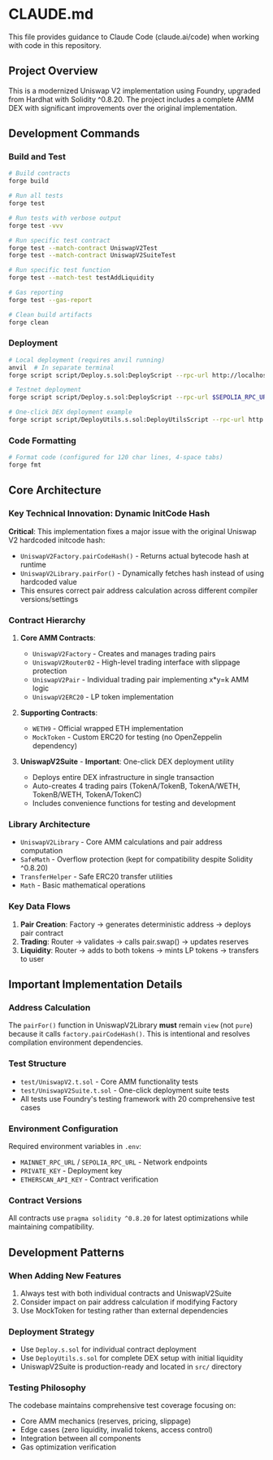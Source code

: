 # CLAUDE.md

This file provides guidance to Claude Code (claude.ai/code) when working with code in this repository.

## Project Overview

This is a modernized Uniswap V2 implementation using Foundry, upgraded from Hardhat with Solidity ^0.8.20. The project includes a complete AMM DEX with significant improvements over the original implementation.

## Development Commands

### Build and Test
```bash
# Build contracts
forge build

# Run all tests
forge test

# Run tests with verbose output
forge test -vvv

# Run specific test contract
forge test --match-contract UniswapV2Test
forge test --match-contract UniswapV2SuiteTest

# Run specific test function
forge test --match-test testAddLiquidity

# Gas reporting
forge test --gas-report

# Clean build artifacts
forge clean
```

### Deployment
```bash
# Local deployment (requires anvil running)
anvil  # In separate terminal
forge script script/Deploy.s.sol:DeployScript --rpc-url http://localhost:8545 --broadcast

# Testnet deployment
forge script script/Deploy.s.sol:DeployScript --rpc-url $SEPOLIA_RPC_URL --broadcast --verify

# One-click DEX deployment example
forge script script/DeployUtils.s.sol:DeployUtilsScript --rpc-url http://localhost:8545 --broadcast
```

### Code Formatting
```bash
# Format code (configured for 120 char lines, 4-space tabs)
forge fmt
```

## Core Architecture

### Key Technical Innovation: Dynamic InitCode Hash

**Critical**: This implementation fixes a major issue with the original Uniswap V2 hardcoded initcode hash:

- `UniswapV2Factory.pairCodeHash()` - Returns actual bytecode hash at runtime
- `UniswapV2Library.pairFor()` - Dynamically fetches hash instead of using hardcoded value
- This ensures correct pair address calculation across different compiler versions/settings

### Contract Hierarchy

1. **Core AMM Contracts**:
   - `UniswapV2Factory` - Creates and manages trading pairs
   - `UniswapV2Router02` - High-level trading interface with slippage protection
   - `UniswapV2Pair` - Individual trading pair implementing x*y=k AMM logic
   - `UniswapV2ERC20` - LP token implementation

2. **Supporting Contracts**:
   - `WETH9` - Official wrapped ETH implementation
   - `MockToken` - Custom ERC20 for testing (no OpenZeppelin dependency)

3. **UniswapV2Suite** - **Important**: One-click DEX deployment utility
   - Deploys entire DEX infrastructure in single transaction
   - Auto-creates 4 trading pairs (TokenA/TokenB, TokenA/WETH, TokenB/WETH, TokenA/TokenC)
   - Includes convenience functions for testing and development

### Library Architecture

- `UniswapV2Library` - Core AMM calculations and pair address computation
- `SafeMath` - Overflow protection (kept for compatibility despite Solidity ^0.8.20)
- `TransferHelper` - Safe ERC20 transfer utilities
- `Math` - Basic mathematical operations

### Key Data Flows

1. **Pair Creation**: Factory → generates deterministic address → deploys pair contract
2. **Trading**: Router → validates → calls pair.swap() → updates reserves
3. **Liquidity**: Router → adds to both tokens → mints LP tokens → transfers to user

## Important Implementation Details

### Address Calculation
The `pairFor()` function in UniswapV2Library **must** remain `view` (not `pure`) because it calls `factory.pairCodeHash()`. This is intentional and resolves compilation environment dependencies.

### Test Structure
- `test/UniswapV2.t.sol` - Core AMM functionality tests
- `test/UniswapV2Suite.t.sol` - One-click deployment suite tests
- All tests use Foundry's testing framework with 20 comprehensive test cases

### Environment Configuration
Required environment variables in `.env`:
- `MAINNET_RPC_URL` / `SEPOLIA_RPC_URL` - Network endpoints
- `PRIVATE_KEY` - Deployment key
- `ETHERSCAN_API_KEY` - Contract verification

### Contract Versions
All contracts use `pragma solidity ^0.8.20` for latest optimizations while maintaining compatibility.

## Development Patterns

### When Adding New Features
1. Always test with both individual contracts and UniswapV2Suite
2. Consider impact on pair address calculation if modifying Factory
3. Use MockToken for testing rather than external dependencies

### Deployment Strategy
- Use `Deploy.s.sol` for individual contract deployment
- Use `DeployUtils.s.sol` for complete DEX setup with initial liquidity
- UniswapV2Suite is production-ready and located in `src/` directory

### Testing Philosophy
The codebase maintains comprehensive test coverage focusing on:
- Core AMM mechanics (reserves, pricing, slippage)
- Edge cases (zero liquidity, invalid tokens, access control)
- Integration between all components
- Gas optimization verification
